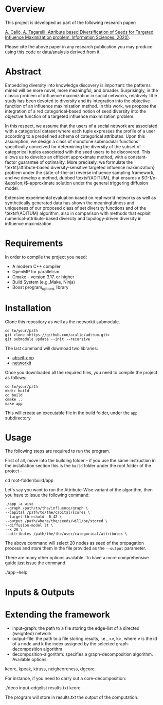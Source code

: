 
# Overview

This project is developed as part of the following research paper:

[A. Caliò, A. Tagarelli. 
Attribute based Diversification of Seeds for Targeted Influence Maximization problem. 
Information Sciences, 2020)](<https://doi.org/10.1016/j.ins.2020.08.093>).

Please cite the above paper in any research publication you may produce using this code or data/analysis derived from it.


# Abstract

Embedding diversity into knowledge discovery is important: the patterns mined will be more novel, more meaningful, and broader.
Surprisingly, in the classic problem of  influence maximization
   in social networks,  relatively little study has been
 devoted to diversity  and its integration into  the objective function of
 an influence maximization  method. 
In this work, we propose the integration of a red categorical-based
notion of seed diversity  into the objective
 function of a targeted influence maximization problem. 

In this respect, we assume that the users of
 a   social network are  associated with a categorical dataset where each
 tuple expresses the profile of a user according to a predefined
 schema of categorical attributes. 
Upon this assumption, we design a class of monotone   submodular functions specifically conceived
 for  determining the diversity of the subset of  categorical tuples associated with  the seed
 users to be discovered.   This allows us to develop an efficient approximate  method, with a
 constant-factor guarantee of optimality. More precisely, 
we formulate the \textit{attribute-based diversity-sensitive targeted influence maximization} problem   under
 the state-of-the-art reverse influence sampling framework,  and we develop a method,
 dubbed \textsf{ADITUM}, that  ensures a  $(1-1/e-&epsilon;)$-approximate
 solution under the general triggering diffusion model.  

Extensive experimental evaluation based on real-world networks
 as well as  synthetically generated data has shown the meaningfulness and
 uniqueness of  our proposed class of set diversity functions and
 of the \textsf{ADITUM} algorithm, also in comparison with
  methods that exploit numerical-attribute-based diversity
 and topology-driven diversity in influence maximization.  


# Requirements

In order to compile the project you need:

-   A modern C++ compiler
-   OpenMP for parallelism
-   Cmake - version 3.17. or higher
-   Build System (e.g.,Make, Ninja)
-   Boost program<sub>options</sub> library


# Installation

Clone this repository as well as the networkit submodule.

	cd to/your/path
	git clone <https://github.com/acalio/aditum.git>
	git submodule update --init --recursive

The last command will download two libraries: 

-   [abseil-cpp](<https://github.com/abseil/abseil-cpp>)
-   [networkit](<https://github.com/networkit/networkit>)

Once you downloaded all the required files, 
you need to compile the project as follows:

	cd to/your/path
	mkdir build
	cd build
	cmake ..
	make app

This will create an executable file in the build folder, under the `app` subdirectory.


# Usage

The following steps are required to run the program. 

First of all, move into the building folder &#x2013; if you use the same instruction in the installation
section this is the  `build` folder under the root folder of the project &#x2013; 

cd root-folder/build/app

Let's say you want to run the Attribute-Wise variant of the algorithm,
then you have to issue the following command:

	./app -a wise 
	--graph /path/to/the/influence/graph \
	--capital /path/to/the/capital/scores \
    --target-threshold  0.42 \
	--output /path/where/the/seeds/will/be/stored \
	--diffusion-model lt \
	--k 20 \
	--attributes /path/the/the/user/categorical/attributes \

The above command will select 20 nodes as seed of the propagation process and store 
them in the file provided as the `--output` parameter.

There are many other options available. To have a more comprehensive guide just
issue the command:

./app &#x2013;help


# Inputs & Outputs


# Extending the framework

-   input-graph: the path to a file storing the edge-list of a directed (weighted) network
-   output-file: the path to a file storing results, i.e., <v, k>, where v is the id of a node and k the index assigned by the selected graph-decomposition algorithm
-   decomposition-algorithm: specifies a graph-decomposition algorithm. Available options:

<span class="underline">kcore</span>, <span class="underline">kpeak</span>, <span class="underline">ktruss</span>, <span class="underline">neighcoreness</span>, <span class="underline">dgcore</span>.

For instance, if you need to carry out a core-decomposition:

./deco input-edgelist results.txt kcore

The program will store in results.txt the output of the computation.

